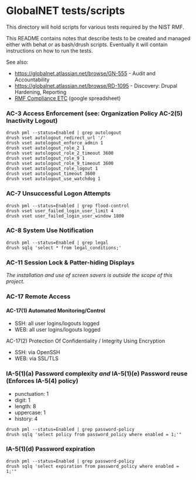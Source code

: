# GlobalNET tests/scripts

This directory will hold scripts for various tests required by the NIST RMF.

This README contains notes that describe tests to be created and managed either with behat or as bash/drush scripts. Eventually it will contain instructions on how to run the tests.

See also:
- https://globalnet.atlassian.net/browse/GN-555 - Audit and Accountability
- https://globalnet.atlassian.net/browse/RD-1095 - Discovery: Drupal Hardening, Reporting
- [RMF Compliance ETC](https://docs.google.com/spreadsheets/d/1_4owxONpPmdCFO2sbWJ3LkubR7x5Fz6IwWsE4FJM8Oc/edit?usp=sharing) (google spreadsheet)

### AC-3 Access Enforcement (see: Organization Policy AC-2(5) Inactivity Logout)
```
drush pml --status=Enabled | grep autologout
drush vset autologout_redirect_url '/'
drush vset autologout_enforce_admin 1
drush vset autologout_role_2 1
drush vset autologout_role_2_timeout 3600
drush vset autologout_role_9 1
drush vset autologout_role_9_timeout 3600
drush vset autologout_role_logout 1
drush vset autologout_timeout 3600
drush vset autologout_use_watchdog 1
```

### AC-7 Unsuccessful Logon Attempts
```
drush pml --status=Enabled | grep flood-control
drush vset user_failed_login_user_limit 4
drush vset user_failed_login_user_window 1800
```

### AC-8 System Use Notification
```
drush pml --status=Enabled | grep legal
drush sqlq 'select * from legal_conditions;'
```

### AC-11 Session Lock & Patter-hiding Displays
_The installation and use of screen savers is outside the scope of this project._

### AC-17 Remote Access
#### AC-17(1) Automated Monitoring/Control
- SSH: all user logins/logouts logged
- WEB: all user logins/logouts logged

AC-17(2) Protection Of Confidentiality / Integrity Using Encryption
- SSH: via OpenSSH
- WEB: via SSL/TLS

### IA-5(1)(a) Password complexity _and_ IA-5(1)(e) Password reuse (Enforces IA-5(4) policy)
- punctuation: 1
- digit: 1
- length: 8
- uppercase: 1
- history: 4

```
drush pml --status=Enabled | grep password-policy
drush sqlq 'select policy from password_policy where enabled = 1;'"
```

### IA-5(1)(d) Password expiration
```
drush pml --status=Enabled | grep password-policy
drush sqlq 'select expiration from password_policy where enabled = 1;'"
```

